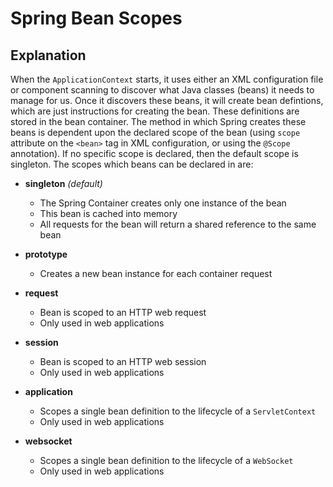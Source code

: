 # Spring Bean Scopes

## Explanation

When the `ApplicationContext` starts, it uses either an XML configuration file or component scanning to discover what Java classes (beans) it needs to manage for us. Once it discovers these beans, it will create bean defintions, which are just instructions for creating the bean. These definitions are stored in the bean container. The method in which Spring creates these beans is dependent upon the declared scope of the bean (using `scope` attribute on the `<bean>` tag in XML configuration, or using the `@Scope` annotation). If no specific scope is declared, then the default scope is singleton. The scopes which beans can be declared in are:

- **singleton** _(default)_
  - The Spring Container creates only one instance of the bean
  - This bean is cached into memory
  - All requests for the bean will return a shared reference to the same bean

- **prototype**
  - Creates a new bean instance for each container request

- **request**
  - Bean is scoped to an HTTP web request
  - Only used in web applications

- **session**
  - Bean is scoped to an HTTP web session
  - Only used in web applications

- **application**
  - Scopes a single bean definition to the lifecycle of a `ServletContext`
  - Only used in web applications

- **websocket**
  - Scopes a single bean definition to the lifecycle of a `WebSocket`
  - Only used in web applications
